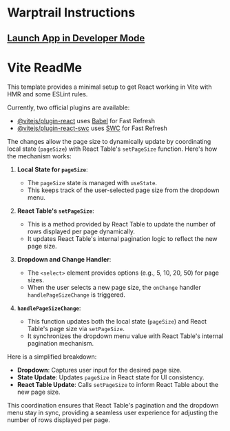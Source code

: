 # Warptrail Instructions

## [Launch App in Developer Mode](http://localhost:5173)

# Vite ReadMe

This template provides a minimal setup to get React working in Vite with HMR and some ESLint rules.

Currently, two official plugins are available:

- [@vitejs/plugin-react](https://github.com/vitejs/vite-plugin-react/blob/main/packages/plugin-react/README.md) uses [Babel](https://babeljs.io/) for Fast Refresh
- [@vitejs/plugin-react-swc](https://github.com/vitejs/vite-plugin-react-swc) uses [SWC](https://swc.rs/) for Fast Refresh

The changes allow the page size to dynamically update by coordinating local state (`pageSize`) with React Table's `setPageSize` function. Here's how the mechanism works:

1. **Local State for `pageSize`**:

   - The `pageSize` state is managed with `useState`.
   - This keeps track of the user-selected page size from the dropdown menu.

2. **React Table's `setPageSize`**:

   - This is a method provided by React Table to update the number of rows displayed per page dynamically.
   - It updates React Table's internal pagination logic to reflect the new page size.

3. **Dropdown and Change Handler**:

   - The `<select>` element provides options (e.g., 5, 10, 20, 50) for page sizes.
   - When the user selects a new page size, the `onChange` handler `handlePageSizeChange` is triggered.

4. **`handlePageSizeChange`**:
   - This function updates both the local state (`pageSize`) and React Table's page size via `setPageSize`.
   - It synchronizes the dropdown menu value with React Table's internal pagination mechanism.

Here is a simplified breakdown:

- **Dropdown**: Captures user input for the desired page size.
- **State Update**: Updates `pageSize` in React state for UI consistency.
- **React Table Update**: Calls `setPageSize` to inform React Table about the new page size.

This coordination ensures that React Table's pagination and the dropdown menu stay in sync, providing a seamless user experience for adjusting the number of rows displayed per page.
